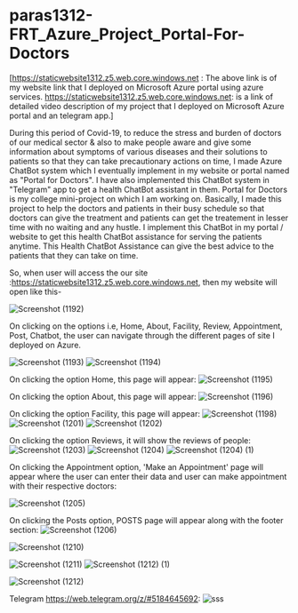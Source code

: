 # paras1312-FRT_Azure_Project_Portal-For-Doctors
[https://staticwebsite1312.z5.web.core.windows.net     : The above link is of my website link that I deployed on Microsoft Azure portal using azure services. https://staticwebsite1312.z5.web.core.windows.net: is a link of detailed video description of my project that I deployed on Microsoft Azure portal and an telegram app.]

During this period of Covid-19, to reduce the stress and burden of doctors of our medical sector & also to make people aware and give some information about symptoms of various diseases and their solutions to patients so that they can take precautionary actions on time, I made Azure ChatBot system which I eventually implement in my website or portal named as "Portal for Doctors". I have also implemented this ChatBot system in "Telegram" app to get a health ChatBot assistant in them. Portal for Doctors is my college mini-project on which I am working on. Basically, I made this project to help the doctors and patients in their busy schedule so that doctors can give the treatment and patients can get the treatement in lesser time with no waiting and any hustle. I implement this ChatBot in my portal / website to get this health ChatBot assistance for serving the patients anytime. This Health ChatBot Assistance can give the best advice to the patients that they can take on time.

So, when user will access the our site :https://staticwebsite1312.z5.web.core.windows.net,
then  my website will open like this-

![Screenshot (1192)](https://user-images.githubusercontent.com/97779368/151946803-a18f36b5-dd79-426f-a30f-93d48f78e8ab.png)

On clicking on the options i.e, Home, About, Facility, Review, Appointment, Post, Chatbot, the user can navigate through the different pages of site I deployed on Azure.

![Screenshot (1193)](https://user-images.githubusercontent.com/97779368/151946848-6161a487-b3e1-4694-9b6b-ea476bb00a47.png)
![Screenshot (1194)](https://user-images.githubusercontent.com/97779368/151946881-bdf39ab3-5204-4a1b-85e9-2abedfecb25e.png)


On clicking the option Home, this page will appear:
![Screenshot (1195)](https://user-images.githubusercontent.com/97779368/151946910-0d782e17-cc10-4cce-bd24-b108cb769304.png)


On clicking the option About, this page will appear:
![Screenshot (1196)](https://user-images.githubusercontent.com/97779368/151946942-c14f43bf-1b8d-43d8-a3bb-f6beca0fe98c.png)


On clicking the option Facility, this page will appear:
![Screenshot (1198)](https://user-images.githubusercontent.com/97779368/151947009-f35ab1c3-c069-4446-a63c-ae794ece4b4f.png)
![Screenshot (1201)](https://user-images.githubusercontent.com/97779368/151947037-c125841d-f011-46cc-a2bb-e85a8d5c5da8.png)
![Screenshot (1202)](https://user-images.githubusercontent.com/97779368/151947063-43dba0ce-b1aa-46dc-8d9b-0c3957381142.png)



On clicking the option Reviews, it will show the reviews of people:
![Screenshot (1203)](https://user-images.githubusercontent.com/97779368/151947077-2f97339e-b4a1-416b-b606-c7c48bbc8827.png)
![Screenshot (1204)](https://user-images.githubusercontent.com/97779368/151947122-1758679e-6894-4de1-8b40-378dc2d4516c.png)
![Screenshot (1204) (1)](https://user-images.githubusercontent.com/97779368/151947104-0cea744e-0fac-4c7f-a347-2d132b2d8004.png)


On clicking the Appointment option, 'Make an Appointment' page will appear where the user can enter their data and user can make appointment with their respective doctors:

![Screenshot (1205)](https://user-images.githubusercontent.com/97779368/151947166-a840cb91-e1a4-4bd2-8326-dbcc551df069.png)

On clicking the Posts option, POSTS page will appear along with the footer section:
![Screenshot (1206)](https://user-images.githubusercontent.com/97779368/151947182-18e05131-df44-4303-8da6-714485d63736.png)

![Screenshot (1210)](https://user-images.githubusercontent.com/97779368/151947198-035a517e-30fc-4e76-8660-a8409cfc8846.png)


![Screenshot (1211)](https://user-images.githubusercontent.com/97779368/151947241-b6ee01b8-88d9-473e-a2b0-e5f6209ff263.png)
![Screenshot (1212) (1)](https://user-images.githubusercontent.com/97779368/151947273-a3ed5383-6905-4845-9e83-0964da85e16a.png)

![Screenshot (1212)](https://user-images.githubusercontent.com/97779368/151947306-00f90356-3ecc-437f-889d-d40d828b29d3.png)


Telegram https://web.telegram.org/z/#5184645692:
![sss](https://user-images.githubusercontent.com/97779368/151955161-e4cec75c-6e67-49fe-8668-1c698496e36d.jpeg)



















